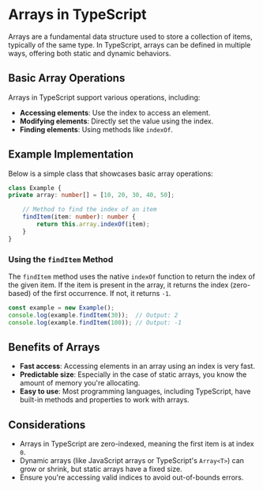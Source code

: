 # Arrays in TypeScript

Arrays are a fundamental data structure used to store a collection of items, typically of the same type. In TypeScript, arrays can be defined in multiple ways, offering both static and dynamic behaviors.

## Basic Array Operations

Arrays in TypeScript support various operations, including:

- **Accessing elements**: Use the index to access an element.
- **Modifying elements**: Directly set the value using the index.
- **Finding elements**: Using methods like `indexOf`.

## Example Implementation

Below is a simple class that showcases basic array operations:

```typescript
class Example {
private array: number[] = [10, 20, 30, 40, 50];

    // Method to find the index of an item
    findItem(item: number): number {
        return this.array.indexOf(item);
    }
}
```

### Using the `findItem` Method

The `findItem` method uses the native `indexOf` function to return the index of the given item. If the item is present in the array, it returns the index (zero-based) of the first occurrence. If not, it returns `-1`.

```typescript
const example = new Example();
console.log(example.findItem(30));  // Output: 2
console.log(example.findItem(100)); // Output: -1
```

## Benefits of Arrays

- **Fast access**: Accessing elements in an array using an index is very fast.
- **Predictable size**: Especially in the case of static arrays, you know the amount of memory you're allocating.
- **Easy to use**: Most programming languages, including TypeScript, have built-in methods and properties to work with arrays.

## Considerations

- Arrays in TypeScript are zero-indexed, meaning the first item is at index `0`.
- Dynamic arrays (like JavaScript arrays or TypeScript's `Array<T>`) can grow or shrink, but static arrays have a fixed size.
- Ensure you're accessing valid indices to avoid out-of-bounds errors.
